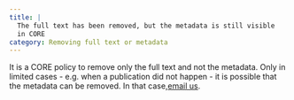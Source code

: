 ```yaml
---
title: |
  The full text has been removed, but the metadata is still visible
  in CORE
category: Removing full text or metadata
---
```

It is a CORE policy to remove only the full text and not
the metadata. Only in limited cases - e.g. when a publication
did not happen - it is possible that the metadata can be removed.
In that case,[email us](~contact).
